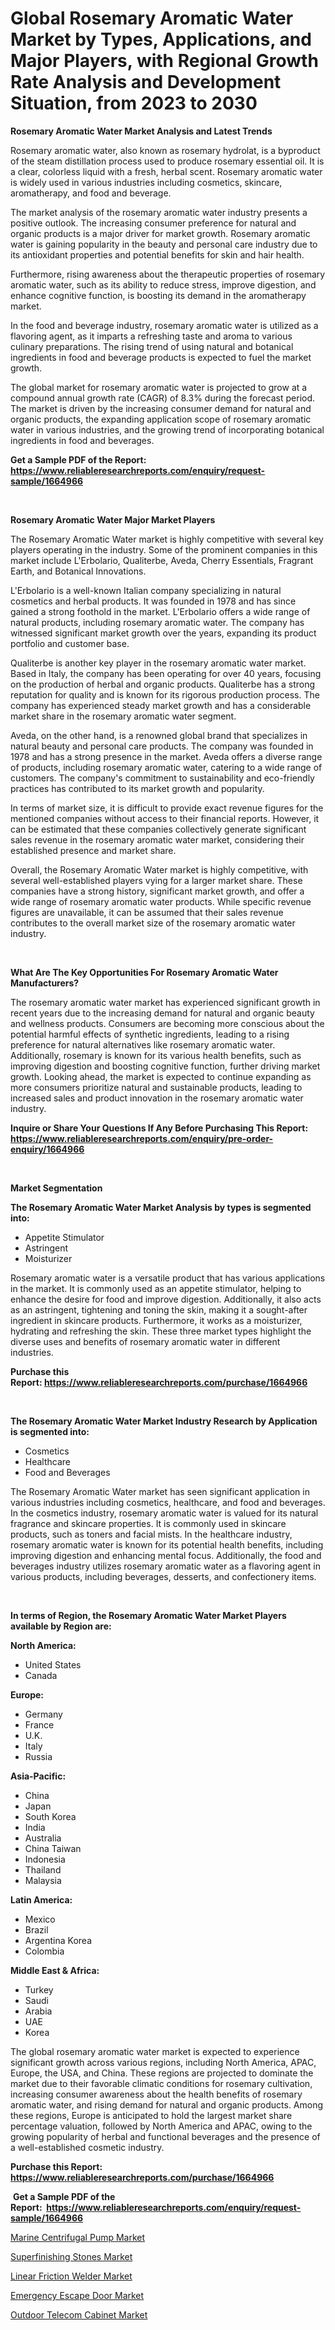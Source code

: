 <p><h1>Global Rosemary Aromatic Water Market by Types, Applications, and Major Players, with Regional Growth Rate Analysis and Development Situation, from 2023 to 2030</h1></p><p><strong>Rosemary Aromatic Water Market Analysis and Latest Trends</strong></p>
<p><p>Rosemary aromatic water, also known as rosemary hydrolat, is a byproduct of the steam distillation process used to produce rosemary essential oil. It is a clear, colorless liquid with a fresh, herbal scent. Rosemary aromatic water is widely used in various industries including cosmetics, skincare, aromatherapy, and food and beverage.</p><p>The market analysis of the rosemary aromatic water industry presents a positive outlook. The increasing consumer preference for natural and organic products is a major driver for market growth. Rosemary aromatic water is gaining popularity in the beauty and personal care industry due to its antioxidant properties and potential benefits for skin and hair health.</p><p>Furthermore, rising awareness about the therapeutic properties of rosemary aromatic water, such as its ability to reduce stress, improve digestion, and enhance cognitive function, is boosting its demand in the aromatherapy market.</p><p>In the food and beverage industry, rosemary aromatic water is utilized as a flavoring agent, as it imparts a refreshing taste and aroma to various culinary preparations. The rising trend of using natural and botanical ingredients in food and beverage products is expected to fuel the market growth.</p><p>The global market for rosemary aromatic water is projected to grow at a compound annual growth rate (CAGR) of 8.3% during the forecast period. The market is driven by the increasing consumer demand for natural and organic products, the expanding application scope of rosemary aromatic water in various industries, and the growing trend of incorporating botanical ingredients in food and beverages.</p></p>
<p><strong>Get a Sample PDF of the Report:&nbsp; <a href="https://www.reliableresearchreports.com/enquiry/request-sample/1664966">https://www.reliableresearchreports.com/enquiry/request-sample/1664966</a></strong></p>
<p>&nbsp;</p>
<p><strong>Rosemary Aromatic Water Major Market Players</strong></p>
<p><p>The Rosemary Aromatic Water market is highly competitive with several key players operating in the industry. Some of the prominent companies in this market include L'Erbolario, Qualiterbe, Aveda, Cherry Essentials, Fragrant Earth, and Botanical Innovations.</p><p>L'Erbolario is a well-known Italian company specializing in natural cosmetics and herbal products. It was founded in 1978 and has since gained a strong foothold in the market. L'Erbolario offers a wide range of natural products, including rosemary aromatic water. The company has witnessed significant market growth over the years, expanding its product portfolio and customer base.</p><p>Qualiterbe is another key player in the rosemary aromatic water market. Based in Italy, the company has been operating for over 40 years, focusing on the production of herbal and organic products. Qualiterbe has a strong reputation for quality and is known for its rigorous production process. The company has experienced steady market growth and has a considerable market share in the rosemary aromatic water segment.</p><p>Aveda, on the other hand, is a renowned global brand that specializes in natural beauty and personal care products. The company was founded in 1978 and has a strong presence in the market. Aveda offers a diverse range of products, including rosemary aromatic water, catering to a wide range of customers. The company's commitment to sustainability and eco-friendly practices has contributed to its market growth and popularity.</p><p>In terms of market size, it is difficult to provide exact revenue figures for the mentioned companies without access to their financial reports. However, it can be estimated that these companies collectively generate significant sales revenue in the rosemary aromatic water market, considering their established presence and market share.</p><p>Overall, the Rosemary Aromatic Water market is highly competitive, with several well-established players vying for a larger market share. These companies have a strong history, significant market growth, and offer a wide range of rosemary aromatic water products. While specific revenue figures are unavailable, it can be assumed that their sales revenue contributes to the overall market size of the rosemary aromatic water industry.</p></p>
<p>&nbsp;</p>
<p><strong>What Are The Key Opportunities For Rosemary Aromatic Water Manufacturers?</strong></p>
<p><p>The rosemary aromatic water market has experienced significant growth in recent years due to the increasing demand for natural and organic beauty and wellness products. Consumers are becoming more conscious about the potential harmful effects of synthetic ingredients, leading to a rising preference for natural alternatives like rosemary aromatic water. Additionally, rosemary is known for its various health benefits, such as improving digestion and boosting cognitive function, further driving market growth. Looking ahead, the market is expected to continue expanding as more consumers prioritize natural and sustainable products, leading to increased sales and product innovation in the rosemary aromatic water industry.</p></p>
<p><strong>Inquire or Share Your Questions If Any Before Purchasing This Report: <a href="https://www.reliableresearchreports.com/enquiry/pre-order-enquiry/1664966">https://www.reliableresearchreports.com/enquiry/pre-order-enquiry/1664966</a></strong></p>
<p>&nbsp;</p>
<p><strong>Market Segmentation</strong></p>
<p><strong>The Rosemary Aromatic Water Market Analysis by types is segmented into:</strong></p>
<p><ul><li>Appetite Stimulator</li><li>Astringent</li><li>Moisturizer</li></ul></p>
<p><p>Rosemary aromatic water is a versatile product that has various applications in the market. It is commonly used as an appetite stimulator, helping to enhance the desire for food and improve digestion. Additionally, it also acts as an astringent, tightening and toning the skin, making it a sought-after ingredient in skincare products. Furthermore, it works as a moisturizer, hydrating and refreshing the skin. These three market types highlight the diverse uses and benefits of rosemary aromatic water in different industries.</p></p>
<p><strong>Purchase this Report:&nbsp;<a href="https://www.reliableresearchreports.com/purchase/1664966">https://www.reliableresearchreports.com/purchase/1664966</a></strong></p>
<p>&nbsp;</p>
<p><strong>The Rosemary Aromatic Water Market Industry Research by Application is segmented into:</strong></p>
<p><ul><li>Cosmetics</li><li>Healthcare</li><li>Food and Beverages</li></ul></p>
<p><p>The Rosemary Aromatic Water market has seen significant application in various industries including cosmetics, healthcare, and food and beverages. In the cosmetics industry, rosemary aromatic water is valued for its natural fragrance and skincare properties. It is commonly used in skincare products, such as toners and facial mists. In the healthcare industry, rosemary aromatic water is known for its potential health benefits, including improving digestion and enhancing mental focus. Additionally, the food and beverages industry utilizes rosemary aromatic water as a flavoring agent in various products, including beverages, desserts, and confectionery items.</p></p>
<p>&nbsp;</p>
<p><strong>In terms of Region, the Rosemary Aromatic Water Market Players available by Region are:</strong></p>
<p>
    <p> <strong> North America: </strong>
        <ul>
            <li>United States</li>
            <li>Canada</li>
        </ul>
        </p> 
    <p> <strong> Europe: </strong>
        <ul>
            <li>Germany</li>
            <li>France</li>
            <li>U.K.</li>
            <li>Italy</li>
            <li>Russia</li>
        </ul>
        </p> 
    <p> <strong> Asia-Pacific: </strong>
        <ul>
            <li>China</li>
            <li>Japan</li>
            <li>South Korea</li>
            <li>India</li>
            <li>Australia</li>
            <li>China Taiwan</li>
            <li>Indonesia</li>
            <li>Thailand</li>
            <li>Malaysia</li>
        </ul>
        </p> 
    <p> <strong> Latin America: </strong>
        <ul>
            <li>Mexico</li>
            <li>Brazil</li>
            <li>Argentina Korea</li>
            <li>Colombia</li>
        </ul>
        </p> 
    <p> <strong> Middle East & Africa: </strong>
        <ul>
            <li>Turkey</li>
            <li>Saudi</li>
            <li>Arabia</li>
            <li>UAE</li>
            <li>Korea</li>
        </ul>
    </p>
    </p>
<p><p>The global rosemary aromatic water market is expected to experience significant growth across various regions, including North America, APAC, Europe, the USA, and China. These regions are projected to dominate the market due to their favorable climatic conditions for rosemary cultivation, increasing consumer awareness about the health benefits of rosemary aromatic water, and rising demand for natural and organic products. Among these regions, Europe is anticipated to hold the largest market share percentage valuation, followed by North America and APAC, owing to the growing popularity of herbal and functional beverages and the presence of a well-established cosmetic industry.</p></p>
<p><strong>Purchase this Report: <a href="https://www.reliableresearchreports.com/purchase/1664966">https://www.reliableresearchreports.com/purchase/1664966</a></strong></p>
<p>&nbsp;<strong>Get a Sample PDF of the Report:&nbsp;&nbsp;<a href="https://www.reliableresearchreports.com/enquiry/request-sample/1664966">https://www.reliableresearchreports.com/enquiry/request-sample/1664966</a></strong></p>
<p><strong></strong></p>
<p><p><a href="https://www.linkedin.com/pulse/marine-centrifugal-pump-market-size-growth-forecast-oagpc/">Marine Centrifugal Pump Market</a></p><p><a href="https://medium.com/@soledadroob625/superfinishing-stones-market-size-growth-forecast-2023-2030-778b377a3f32">Superfinishing Stones Market</a></p><p><a href="https://medium.com/@lupeosinski/linear-friction-welder-market-size-growth-forecast-2023-2030-55b28f5b26c9">Linear Friction Welder Market</a></p><p><a href="https://www.linkedin.com/pulse/emergency-escape-door-market-research-report-provides-thorough-4dq2e/">Emergency Escape Door Market</a></p><p><a href="https://www.linkedin.com/pulse/decoding-outdoor-telecom-cabinet-market-deep-dive-lk6sc/">Outdoor Telecom Cabinet Market</a></p></p>